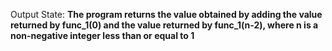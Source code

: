 Output State: **The program returns the value obtained by adding the value returned by func_1(0) and the value returned by func_1(n-2), where n is a non-negative integer less than or equal to 1**